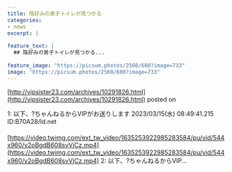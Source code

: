 ```yaml
---
title: 陰好みの男子トイレが見つかる
categories:
- news
excerpt: |
  
feature_text: |
  ## 陰好みの男子トイレが見つかる...
  
feature_image: "https://picsum.photos/2560/600?image=733"
image: "https://picsum.photos/2560/600?image=733"
---
```


[http://vipsister23.com/archives/10291826.html](http://vipsister23.com/archives/10291826.html)
posted on 

<!--more-->

1: 以下、?ちゃんねるからVIPがお送りします 2023/03/15(水) 08:49:41.215 ID:B70A28/Id.net 　　　　　　 　　　　　　 [https://video.twimg.com/ext_tw_video/1635253922985283584/pu/vid/544x960/y2oBgdB608svVjCz.mp4](https://video.twimg.com/ext_tw_video/1635253922985283584/pu/vid/544x960/y2oBgdB608svVjCz.mp4) 2: 以下、?ちゃんねるからVIP...
